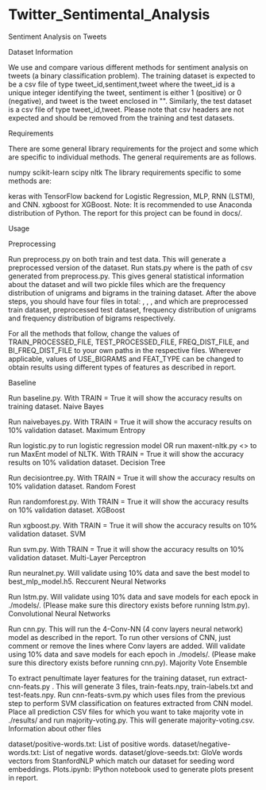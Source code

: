 # Twitter_Sentimental_Analysis

Sentiment Analysis on Tweets

Dataset Information

We use and compare various different methods for sentiment analysis on tweets (a binary classification problem). The training dataset is expected to be a csv file of type tweet_id,sentiment,tweet where the tweet_id is a unique integer identifying the tweet, sentiment is either 1 (positive) or 0 (negative), and tweet is the tweet enclosed in "". Similarly, the test dataset is a csv file of type tweet_id,tweet. Please note that csv headers are not expected and should be removed from the training and test datasets.

Requirements

There are some general library requirements for the project and some which are specific to individual methods. The general requirements are as follows.

numpy
scikit-learn
scipy
nltk
The library requirements specific to some methods are:

keras with TensorFlow backend for Logistic Regression, MLP, RNN (LSTM), and CNN.
xgboost for XGBoost.
Note: It is recommended to use Anaconda distribution of Python. The report for this project can be found in docs/.

Usage

Preprocessing

Run preprocess.py <raw-csv-path> on both train and test data. This will generate a preprocessed version of the dataset.
Run stats.py <preprocessed-csv-path> where <preprocessed-csv-path> is the path of csv generated from preprocess.py. This gives general statistical information about the dataset and will two pickle files which are the frequency distribution of unigrams and bigrams in the training dataset.
After the above steps, you should have four files in total: <preprocessed-train-csv>, <preprocessed-test-csv>, <freqdist>, and <freqdist-bi> which are preprocessed train dataset, preprocessed test dataset, frequency distribution of unigrams and frequency distribution of bigrams respectively.

For all the methods that follow, change the values of TRAIN_PROCESSED_FILE, TEST_PROCESSED_FILE, FREQ_DIST_FILE, and BI_FREQ_DIST_FILE to your own paths in the respective files. Wherever applicable, values of USE_BIGRAMS and FEAT_TYPE can be changed to obtain results using different types of features as described in report.

Baseline

Run baseline.py. With TRAIN = True it will show the accuracy results on training dataset.
Naive Bayes

Run naivebayes.py. With TRAIN = True it will show the accuracy results on 10% validation dataset.
Maximum Entropy

Run logistic.py to run logistic regression model OR run maxent-nltk.py <> to run MaxEnt model of NLTK. With TRAIN = True it will show the accuracy results on 10% validation dataset.
Decision Tree

Run decisiontree.py. With TRAIN = True it will show the accuracy results on 10% validation dataset.
Random Forest

Run randomforest.py. With TRAIN = True it will show the accuracy results on 10% validation dataset.
XGBoost

Run xgboost.py. With TRAIN = True it will show the accuracy results on 10% validation dataset.
SVM

Run svm.py. With TRAIN = True it will show the accuracy results on 10% validation dataset.
Multi-Layer Perceptron

Run neuralnet.py. Will validate using 10% data and save the best model to best_mlp_model.h5.
Reccurent Neural Networks

Run lstm.py. Will validate using 10% data and save models for each epock in ./models/. (Please make sure this directory exists before running lstm.py).
Convolutional Neural Networks

Run cnn.py. This will run the 4-Conv-NN (4 conv layers neural network) model as described in the report. To run other versions of CNN, just comment or remove the lines where Conv layers are added. Will validate using 10% data and save models for each epoch in ./models/. (Please make sure this directory exists before running cnn.py).
Majority Vote Ensemble

To extract penultimate layer features for the training dataset, run extract-cnn-feats.py <saved-model>. This will generate 3 files, train-feats.npy, train-labels.txt and test-feats.npy.
Run cnn-feats-svm.py which uses files from the previous step to perform SVM classification on features extracted from CNN model.
Place all prediction CSV files for which you want to take majority vote in ./results/ and run majority-voting.py. This will generate majority-voting.csv.
Information about other files

dataset/positive-words.txt: List of positive words.
dataset/negative-words.txt: List of negative words.
dataset/glove-seeds.txt: GloVe words vectors from StanfordNLP which match our dataset for seeding word embeddings.
Plots.ipynb: IPython notebook used to generate plots present in report.
